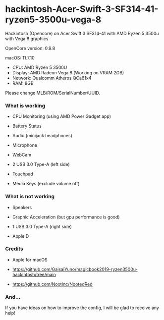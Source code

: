 # hackintosh-Acer-Swift-3-SF314-41-ryzen5-3500u-vega-8
Hackintosh (Opencore) on Acer Swift 3 SF314-41 with AMD Ryzen 5 3500u with Vega 8 graphics

OpenCore version: 0.9.8

macOS: 11.7.10

- CPU: AMD Ryzen 5 3500U
- Display: AMD Radeon Vega 8 (Working on VRAM 2GB)
- Network: Qualcomm Atheros QCa61x4
- RAM: 8GB

Please change MLB/ROM/SerialNumber/UUID.

### What is working

* CPU Monitoring (using AMD Power Gadget app)

* Battery Status

* Audio (minijack headphones)

* Microphone

* WebCam

* 2 USB 3.0 Type-A (left side)

* Touchpad

* Media Keys (exclude volume off)

### What is not working

* Speakers

* Graphic Acceleration (but gpu performance is good)

* 1 USB 3.0 Type-A (right side)

* AppleID

### Credits

* Apple for macOS

* https://github.com/GaisaiYuno/magicbook2019-ryzen3500u-hackintosh/tree/main

* https://github.com/NootInc/NootedRed

### And...

If you have ideas on how to improve the config, I will be glad to receive any help!